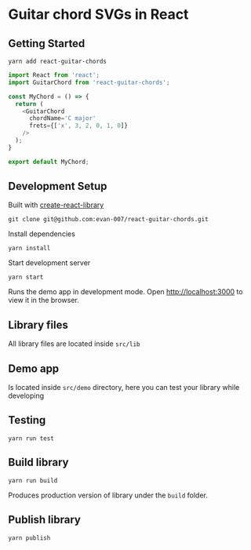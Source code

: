 # Guitar chord SVGs in React

## Getting Started

`yarn add react-guitar-chords`

```javascript
import React from 'react';
import GuitarChord from 'react-guitar-chords';

const MyChord = () => {
  return (
    <GuitarChord
      chordName='C major'
      frets={['x', 3, 2, 0, 1, 0]}
    />
  );
}

export default MyChord;
```

## Development Setup

Built with [create-react-library](https://github.com/udiliaInc/create-react-library.git)

````
git clone git@github.com:evan-007/react-guitar-chords.git
````

Install dependencies

`yarn install`

Start development server

`yarn start`

Runs the demo app in development mode.
Open [http://localhost:3000](http://localhost:3000) to view it in the browser.

## Library files

All library files are located inside `src/lib`

## Demo app

Is located inside `src/demo` directory, here you can test your library while developing

## Testing

`yarn run test`

## Build library

`yarn run build`

Produces production version of library under the `build` folder.

## Publish library

`yarn publish`
